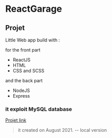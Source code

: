 # ReactGarage
## Projet 
Little Web app build with :

for the front part 

- ReactJS 
- HTML
- CSS and SCSS 


and the back part

- NodeJS
- Express 
 

### it exploit MySQL database 

[Projet link](https://dreamingcar.netlify.app/)

> it created on August 2021. -- local version 
